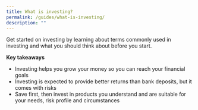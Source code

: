 ```yaml
---
title: What is investing?
permalink: /guides/what-is-investing/
description: ""
---
```

Get started on investing by learning about terms commonly used in investing and what you should think about before you start.

**Key takeaways**

*   Investing helps you grow your money so you can reach your financial goals
*   Investing is expected to provide better returns than bank deposits, but it comes with risks
*   Save first, then invest in products you understand and are suitable for your needs, risk profile and circumstances